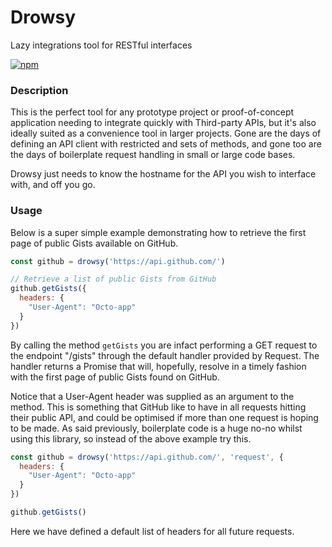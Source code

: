 # Drowsy

Lazy integrations tool for RESTful interfaces

[![npm](https://img.shields.io/npm/v/drowsy.svg?style=flat-square)](https://www.npmjs.com/package/drowsy)

### Description

This is the perfect tool for any prototype project or proof-of-concept application needing to integrate quickly with Third-party APIs, but it's also ideally suited as a convenience tool in larger projects. Gone are the days of defining an API client with restricted and sets of methods, and gone too are the days of boilerplate request handling in small or large code bases.

Drowsy just needs to know the hostname for the API you wish to interface with, and off you go.

### Usage

Below is a super simple example demonstrating how to retrieve the first page of public Gists available on GitHub.

```javascript
const github = drowsy('https://api.github.com/')

// Retrieve a list of public Gists from GitHub
github.getGists({
  headers: {
    "User-Agent": "Octo-app"
  }
})
```

By calling the method `getGists` you are infact performing a GET request to the endpoint "/gists" through the default handler provided by Request. The handler returns a Promise that will, hopefully, resolve in a timely fashion with the first page of public Gists found on GitHub.

Notice that a User-Agent header was supplied as an argument to the method. This is something that GitHub like to have in all requests hitting their public API, and could be optimised if more than one request is hoping to be made. As said previously, boilerplate code is a huge no-no whilst using this library, so instead of the above example try this.

```javascript
const github = drowsy('https://api.github.com/', 'request', {
  headers: {
    "User-Agent": "Octo-app"
  }
})

github.getGists()
```

Here we have defined a default list of headers for all future requests.


